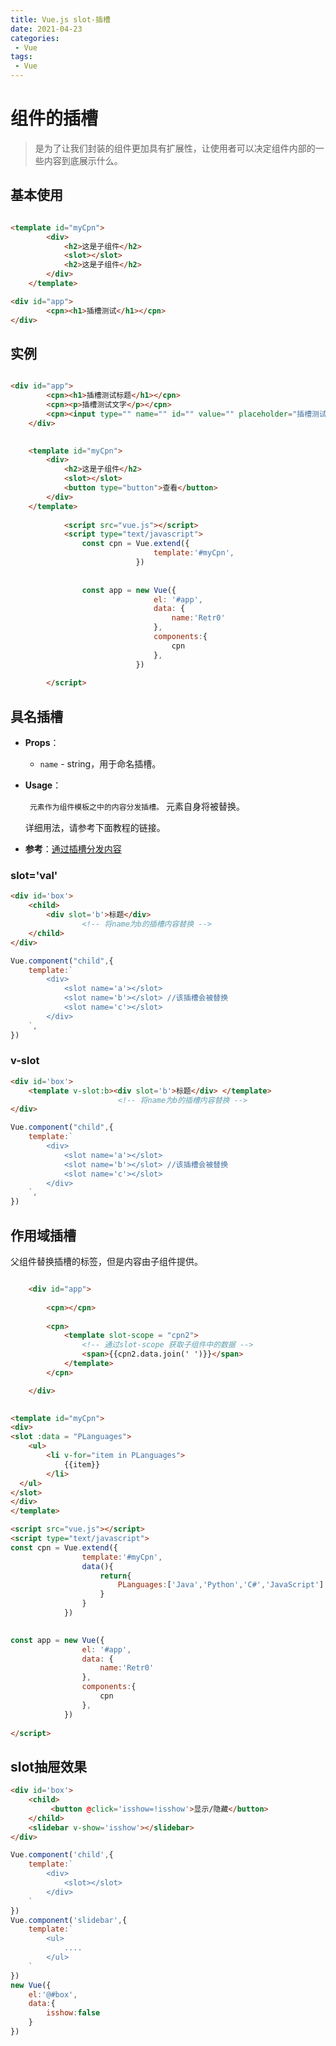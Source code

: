 ```yaml
---
title: Vue.js slot-插槽
date: 2021-04-23
categories:
 - Vue
tags:
 - Vue
---
```


# 组件的插槽

>是为了让我们封装的组件更加具有扩展性，让使用者可以决定组件内部的一些内容到底展示什么。

## 基本使用

```html

<template id="myCpn">
		<div>
			<h2>这是子组件</h2>
			<slot></slot>
			<h2>这是子组件</h2>
		</div>
	</template>

<div id="app">
		<cpn><h1>插槽测试</h1></cpn>
</div>

```

## 实例

```HTML

<div id="app">
		<cpn><h1>插槽测试标题</h1></cpn>
		<cpn><p>插槽测试文字</p></cpn>
		<cpn><input type="" name="" id="" value="" placeholder="插槽测试输入框" /></cpn>
	</div>

		
	<template id="myCpn">
		<div>
			<h2>这是子组件</h2>
			<slot></slot>
			<button type="button">查看</button>
		</div>
	</template>
		
			<script src="vue.js"></script>
			<script type="text/javascript">
				const cpn = Vue.extend({
								template:'#myCpn',
							})
							
	
				const app = new Vue({
								el: '#app',
								data: {
									name:'Retr0'
								},
								components:{
									cpn
								},		
							})
							
		</script>

```



## 具名插槽


- **Props**：

  - `name` - string，用于命名插槽。

- **Usage**：

  `` 元素作为组件模板之中的内容分发插槽。`` 元素自身将被替换。

  详细用法，请参考下面教程的链接。

- **参考**：[通过插槽分发内容](https://cn.vuejs.org/v2/guide/components.html#通过插槽分发内容)


### slot='val'

```html
<div id='box'>
    <child>
        <div slot='b'>标题</div> 
				<!-- 将name为b的插槽内容替换 -->
    </child>
</div>
```

```js
Vue.component("child",{
    template:`
		<div>
			<slot name='a'></slot>
			<slot name='b'></slot> //该插槽会被替换
			<slot name='c'></slot>
		</div>
	`,
})
```




### v-slot

```html
<div id='box'>
    <template v-slot:b><div slot='b'>标题</div> </template>
						<!-- 将name为b的插槽内容替换 -->
</div>
```

```js
Vue.component("child",{
    template:`
		<div>
			<slot name='a'></slot>
			<slot name='b'></slot> //该插槽会被替换
			<slot name='c'></slot>
		</div>
	`,
})
```
## 作用域插槽 

父组件替换插槽的标签，但是内容由子组件提供。

```HTML

	<div id="app">
		
		<cpn></cpn>
	
		<cpn>
			<template slot-scope = "cpn2"> 
				<!-- 通过slot-scope 获取子组件中的数据 -->
				<span>{{cpn2.data.join(' ')}}</span>
			</template>
		</cpn>

	</div>

		
<template id="myCpn">
<div>
<slot :data = "PLanguages"> 
	<ul>
		<li v-for="item in PLanguages">
			{{item}}
		</li>
  </ul>
</slot>
</div>
</template>

<script src="vue.js"></script>
<script type="text/javascript">
const cpn = Vue.extend({
				template:'#myCpn',
				data(){
					return{
						PLanguages:['Java','Python','C#','JavaScript']
					}
				}
			})
			

const app = new Vue({
				el: '#app',
				data: {
					name:'Retr0'
				},
				components:{
					cpn
				},		
			})
			
</script>

```


## slot抽屉效果

```html
<div id='box'>
    <child>
    	 <button @click='isshow=!isshow'>显示/隐藏</button>
    </child>
    <slidebar v-show='isshow'></slidebar>
</div>
```

```js
Vue.component('child',{
    template:`
		<div>
			<slot></slot>
		</div>
	`
})
Vue.component('slidebar',{
    template:`
		<ul>
			....
		</ul>
	`
})
new Vue({
	el:'@#box',
    data:{
        isshow:false
    }
})
```

